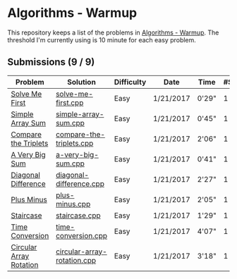 # Algorithms - Warmup

This repository keeps a list of the problems in [Algorithms - Warmup](https://www.hackerrank.com/domains/algorithms/warmup). The threshold I'm currently using is 10 minute for each easy problem.

## Submissions (9 / 9)
|Problem|Solution|Difficulty|Date|Time|#Sub|Comment|
|---|---|---|---|---|---|---|
|[Solve Me First](https://www.hackerrank.com/challenges/solve-me-first)|[solve-me-first.cpp](solve-me-first.cpp)|Easy|1/21/2017|0'29"|1||
|[Simple Array Sum](https://www.hackerrank.com/challenges/simple-array-sum)|[simple-array-sum.cpp](simple-array-sum.cpp)|Easy|1/21/2017|0'45"|1||
|[Compare the Triplets](https://www.hackerrank.com/challenges/compare-the-triplets)|[compare-the-triplets.cpp](compare-the-triplets.cpp)|Easy|1/21/2017|2'06"|1||
|[A Very Big Sum](https://www.hackerrank.com/challenges/a-very-big-sum)|[a-very-big-sum.cpp](a-very-big-sum.cpp)|Easy|1/21/2017|0'41"|1||
|[Diagonal Difference](https://www.hackerrank.com/challenges/diagonal-difference)|[diagonal-difference.cpp](diagonal-difference.cpp)|Easy|1/21/2017|2'27"|1||
|[Plus Minus](https://www.hackerrank.com/challenges/plus-minus)|[plus-minus.cpp](plus-minus.cpp)|Easy|1/21/2017|2'05"|1||
|[Staircase](https://www.hackerrank.com/challenges/staircase)|[staircase.cpp](staircase.cpp)|Easy|1/21/2017|1'29"|1||
|[Time Conversion](https://www.hackerrank.com/challenges/time-conversion)|[time-conversion.cpp](time-conversion.cpp)|Easy|1/21/2017|4'07"|1||
|[Circular Array Rotation](https://www.hackerrank.com/challenges/circular-array-rotation)|[circular-array-rotation.cpp](circular-array-rotation.cpp)|Easy|1/21/2017|3'18"|1||